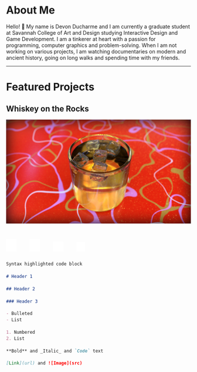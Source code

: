 # About Me

Hello! 👋 My name is Devon Ducharme and I am currently a graduate student at Savannah College of Art and Design studying Interactive Design and Game Development. I am a tinkerer at heart with a passion for programming, computer graphics and problem-solving. When I am not working on various projects, I am watching documentaries on modern and ancient history, going on long walks and spending time with my friends.

---

# Featured Projects

## Whiskey on the Rocks

![Whiskey on the Rocks](/assets/graphics/whiskey.jpg)

<h1 class=tools-row>
        <img src="/assets/graphics/cpp.svg"></img>&emsp;
        <img src="/assets/graphics/python.svg"></img>&emsp;
        <img src="/assets/graphics/maya.svg"></img>&emsp;
        <img src="/assets/graphics/renderman.svg"></img>
</h1>

```markdown
Syntax highlighted code block

# Header 1

## Header 2

### Header 3

- Bulleted
- List

1. Numbered
2. List

**Bold** and _Italic_ and `Code` text

[Link](url) and ![Image](src)
```
